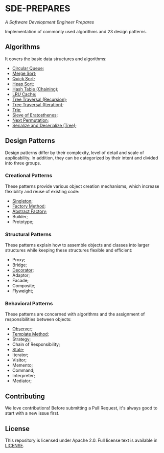 # SDE-PREPARES
_A Software Development Engineer Prepares_

Implementation of commonly used algorithms and 23 design patterns.

## Algorithms
It covers the basic data structures and algorithms:
- [Circular Queue](https://github.com/snlndod/SDE-PREPARES/blob/main/algorithms/circular_queue.py);
- [Merge Sort](https://github.com/snlndod/SDE-PREPARES/blob/main/algorithms/merge_sort.py);
- [Quick Sort](https://github.com/snlndod/SDE-PREPARES/blob/main/algorithms/quick_sort.py);
- [Heap Sort](https://github.com/snlndod/SDE-PREPARES/blob/main/algorithms/heap_sort.py);
- [Hash Table (Chaining)](https://github.com/snlndod/SDE-PREPARES/blob/main/algorithms/hash_table.py);
- [LRU Cache](https://github.com/snlndod/SDE-PREPARES/blob/main/algorithms/lru_cache.py);
- [Tree Traversal (Recursion)](https://github.com/snlndod/SDE-PREPARES/blob/main/algorithms/recursive_traversal.py);
- [Tree Traversal (Iteration)](https://github.com/snlndod/SDE-PREPARES/blob/main/algorithms/iterative_traversal.py);
- [Trie](https://github.com/snlndod/SDE-PREPARES/blob/main/algorithms/trie.py);
- [Sieve of Eratosthenes](https://github.com/snlndod/SDE-PREPARES/blob/main/algorithms/sieve_of_eratosthenes.py);
- [Next Permutation](https://github.com/snlndod/SDE-PREPARES/blob/main/algorithms/next_permutation.py);
- [Serialize and Deserialize (Tree)](https://github.com/snlndod/SDE-PREPARES/blob/main/algorithms/codec.py);

## Design Patterns
Design patterns differ by their complexity, level of detail and scale of applicability. In addition, they can be categorized by their intent and divided into three groups.

### Creational Patterns
These patterns provide various object creation mechanisms, which increase flexibility and reuse of existing code:
- [Singleton](https://github.com/snlndod/SDE-PREPARES/blob/main/design_patterns/singleton.cc);
- [Factory Method](https://github.com/snlndod/SDE-PREPARES/blob/main/design_patterns/factory_method.cc);
- [Abstract Factory](https://github.com/snlndod/SDE-PREPARES/blob/main/design_patterns/abstract_factory.cc);
- Builder;
- Prototype;

### Structural Patterns
These patterns explain how to assemble objects and classes into larger structures while keeping these structures flexible and efficient:
- Proxy;
- Bridge;
- [Decorator](https://github.com/snlndod/SDE-PREPARES/blob/main/design_patterns/decorator.cc);
- Adaptor;
- Facade;
- Composite;
- Flyweight;

### Behavioral Patterns
These patterns are concerned with algorithms and the assignment of responsibilities between objects:
- [Observer](https://github.com/snlndod/SDE-PREPARES/blob/main/design_patterns/observer.cc);
- [Template Method](https://github.com/snlndod/SDE-PREPARES/blob/main/design_patterns/template_method.cc);
- Strategy;
- Chain of Responsibility;
- [State](https://github.com/snlndod/SDE-PREPARES/blob/main/design_patterns/state.cc);
- Iterator;
- Visitor;
- Memento;
- Command;
- Interpreter;
- Mediator;

## Contributing
We love contributions! Before submitting a Pull Request, it's always good to start with a new issue first.

## License
This repository is licensed under Apache 2.0. Full license text is available in [LICENSE](https://github.com/snlndod/SDE-PREPARES/blob/main/LICENSE).
